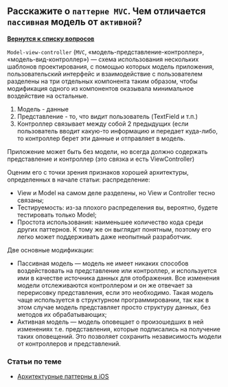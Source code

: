 ## Расскажите о `паттерне MVC`. Чем отличается `пассивная` модель от `активной`?

[**Вернутся к списку вопросов**](https://github.com/CoBug92/Interview_iOS/blob/master/README.md)

`Model-view-controller` (`MVC`, «модель-представление-контроллер», «модель-вид-контроллер») — схема использования нескольких шаблонов проектирования, с помощью которых модель приложения, пользовательский интерфейс и взаимодействие с пользователем разделены на три отдельных компонента таким образом, чтобы модификация одного из компонентов оказывала минимальное воздействие на остальные. 

1. Модель - данные
2. Представление - то, что видит пользователь (TextField и т.п.)
3. Контроллер связывает между собой 2 предыдущих (если пользователь вводит какую-то информацию и передает куда-либо, то контроллер берет эти данные и отправляет в модель.

Приложение может быть без модели, но всегда должно содержать представление и контроллер (это связка и есть ViewController)

Оценим его с точки зрения признаков хорошей архитектуры, определенных в начале статьи:
распределение: 
* View и Model на самом деле разделены, но View и Controller тесно связаны;
* Тестируемость: из-за плохого распределения вы, вероятно, будете тестировать только Model;
* Простота использования: наименьшее количество кода среди других паттернов. К тому же он выглядит понятным, поэтому его легко может поддерживать даже неопытный разработчик.


Две основные модификации:

* Пассивная модель — модель не имеет никаких способов воздействовать на представление или контроллер, и используется ими в качестве источника данных для отображения. Все изменения модели отслеживаются контроллером и он же отвечает за перерисовку представления, если это необходимо. Такая модель чаще используется в структурном программировании, так как в этом случае модель представляет просто структуру данных, без методов их обрабатывающих;
* Активная модель — модель оповещает о произошедших в ней изменениях т.е. представления, которые подписались на получение таких оповещений. Это позволяет сохранить независимость модели от контроллеров и представлений.


### Статьи по теме

* [Архитектурные паттерны в iOS](https://habrahabr.ru/company/badoo/blog/281162/)